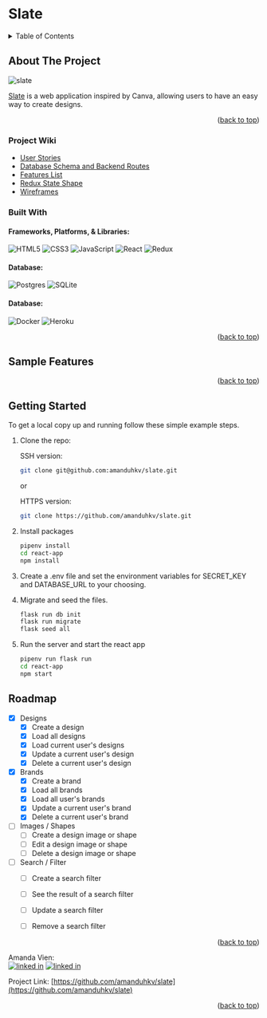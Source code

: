 # Slate

<!-- TABLE OF CONTENTS -->
<details>
  <summary>Table of Contents</summary>
  <ol>
    <li>
      <a href="#about-the-project">About The Project</a>
      <ul>
        <li><a href="#project-wiki">Project Wiki</a></li>
        <li><a href="#built-with">Built With</a></li>
      </ul>
    </li>
    <li>
      <a href="#sample-features">Sample Features</a>
    </li>
    <li>
      <a href="#getting-started">Getting Started</a>
    </li>
    <li><a href="#roadmap">Roadmap</a></li>
  </ol>
</details>

<!-- ABOUT THE PROJECT -->
## About The Project
![slate](https://user-images.githubusercontent.com/105696861/200223816-6747bd49-24f9-4dd9-a563-e13a102ff674.png)


[Slate](https://slate-canva.herokuapp.com/) is a web application inspired by Canva, allowing users to have an easy way to create designs.

<p align="right">(<a href="#readme-top">back to top</a>)</p>

### Project Wiki
* [User Stories](https://github.com/amanduhkv/slate/wiki/User-Stories)
* [Database Schema and Backend Routes](https://github.com/amanduhkv/slate/wiki/Database-Schema-and-Backend-Routes)
* [Features List](https://github.com/amanduhkv/slate/wiki/Features-List)
* [Redux State Shape](https://github.com/amanduhkv/Squeal/wiki/Redux-Store-Shape)
* [Wireframes](https://github.com/amanduhkv/slate/wiki/Wireframes)



### Built With
#### Frameworks, Platforms, & Libraries:
![HTML5](https://img.shields.io/badge/html5-%23E34F26.svg?style=for-the-badge&logo=html5&logoColor=white)
![CSS3](https://img.shields.io/badge/css3-%231572B6.svg?style=for-the-badge&logo=css3&logoColor=white)
![JavaScript](https://img.shields.io/badge/javascript-%23323330.svg?style=for-the-badge&logo=javascript&logoColor=%23F7DF1E)
![React](https://img.shields.io/badge/react-%2320232a.svg?style=for-the-badge&logo=react&logoColor=%2361DAFB)
![Redux](https://img.shields.io/badge/redux-%23593d88.svg?style=for-the-badge&logo=redux&logoColor=white)

#### Database:
![Postgres](https://img.shields.io/badge/postgres-%23316192.svg?style=for-the-badge&logo=postgresql&logoColor=white)
![SQLite](https://img.shields.io/badge/sqlite-%2307405e.svg?style=for-the-badge&logo=sqlite&logoColor=white)

#### Database:
![Docker](https://img.shields.io/badge/docker-%230db7ed.svg?style=for-the-badge&logo=docker&logoColor=white)
![Heroku](https://img.shields.io/badge/heroku-%23430098.svg?style=for-the-badge&logo=heroku&logoColor=white)

<p align="right">(<a href="#readme-top">back to top</a>)</p>

<!-- SAMPLE FEATURES -->
## Sample Features



<p align="right">(<a href="#readme-top">back to top</a>)</p>

<!-- GETTING STARTED -->
## Getting Started

To get a local copy up and running follow these simple example steps.

1. Clone the repo:

    SSH version:
    ```sh
    git clone git@github.com:amanduhkv/slate.git
    ```
    or

    HTTPS version:
    ```sh
    git clone https://github.com/amanduhkv/slate.git
    ```

2. Install packages
    ```sh
    pipenv install
    cd react-app
    npm install
    ```
3. Create a .env file and set the environment variables for SECRET_KEY and DATABASE_URL to your choosing.

4. Migrate and seed the files.
    ```sh
    flask run db init
    flask run migrate
    flask seed all
    ```
5. Run the server and start the react app
    ```sh
    pipenv run flask run
    cd react-app
    npm start
    ```

<!-- ROADMAP -->
## Roadmap

- [x] Designs
    - [x] Create a design
    - [x] Load all designs
    - [x] Load current user's designs
    - [x] Update a current user's design
    - [x] Delete a current user's design
- [x] Brands
    - [x] Create a brand
    - [x] Load all brands
    - [x] Load all user's brands
    - [x] Update a current user's brand
    - [x] Delete a current user's brand
    
- [ ] Images / Shapes
    - [ ] Create a design image or shape
    - [ ] Edit a design image or shape
    - [ ] Delete a design image or shape
   
- [ ] Search / Filter
    - [ ] Create a search filter
    - [ ] See the result of a search filter
    - [ ] Update a search filter
    - [ ] Remove a search filter


<p align="right">(<a href="#readme-top">back to top</a>)</p>


<!-- CONTACT -->

Amanda Vien:
<br>
[![linked in][linkedin-icon]][linkedin-url-amanda]
[![linked in][github-icon]][github-url-amanda]
<br>


Project Link: [https://github.com/amanduhkv/slate](https://github.com/amanduhkv/slate)

<p align="right">(<a href="#readme-top">back to top</a>)</p>



<!-- MARKDOWN LINKS & IMAGES -->
[linkedin-icon]: https://skillicons.dev/icons?i=linkedin
[github-icon]: https://skillicons.dev/icons?i=github
[linkedin-url-amanda]: https://www.linkedin.com/in/amandakvien/
[github-url-amanda]: https://github.com/amanduhkv
[React.js]: https://img.shields.io/badge/React-20232A?style=for-the-badge&logo=react&logoColor=61DAFB
[React-url]: https://reactjs.org/

